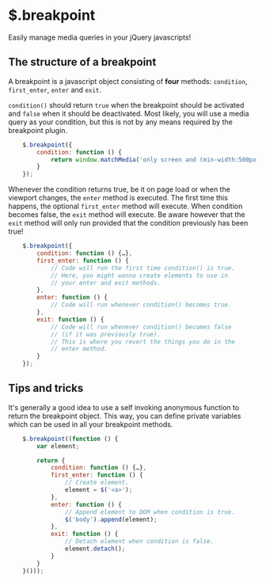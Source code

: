 $.breakpoint
==========

Easily manage media queries in your jQuery javascripts!

The structure of a breakpoint
-----------------------------

A breakpoint is a javascript object consisting of **four** methods: `condition`, `first_enter`, `enter` and `exit`.

`condition()` should return `true` when the breakpoint should be activated and `false` when it should be deactivated. Most likely, you will use a media query as your condition, but this is not by any means required by the breakpoint plugin.

```javascript
	$.breakpoint({
		condition: function () {
			return window.matchMedia('only screen and (min-width:500px)').matches;
		}
	});
```

Whenever the condition returns true, be it on page load or when the viewport changes, the `enter` method is executed. The first time this happens, the optional `first_enter` method will execute. When condition becomes false, the `exit` method will execute. Be aware however that the `exit` method will only run provided that the condition previously has been true!

```javascript
	$.breakpoint({
		condition: function () {…},
		first_enter: function () {
			// Code will run the first time condition() is true.
			// Here, you might wanna create elements to use in
			// your enter and exit methods.
		},
		enter: function () {
			// Code will run whenever condition() becomes true.
		},
		exit: function () {
			// Code will run whenever condition() becomes false
			// (if it was previously true).
			// This is where you revert the things you do in the
			// enter method.
		}
	});
```

Tips and tricks
---------------

It's generally a good idea to use a self invoking anonymous function to return the breakpoint object. This way, you can define private variables which can be used in all your breakpoint methods.

```javascript
	$.breakpoint((function () {
		var element;

		return {
			condition: function () {…},
			first_enter: function () {
				// Create element.
				element = $('<a>');
			},
			enter: function () {
				// Append element to DOM when condition is true.
				$('body').append(element);
			},
			exit: function () {
				// Detach element when condition is false.
				element.detach();
			}
		}
	}()));
```